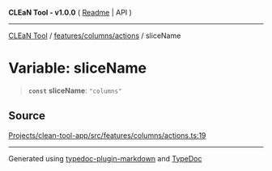 **CLEaN Tool - v1.0.0** ( [Readme](../../../../README.md) \| API )

***

[CLEaN Tool](../../../../modules.md) / [features/columns/actions](../README.md) / sliceName

# Variable: sliceName

> **`const`** **sliceName**: `"columns"`

## Source

[Projects/clean-tool-app/src/features/columns/actions.ts:19](https://github.com/yuckyh/clean-tool-app/)

***

Generated using [typedoc-plugin-markdown](https://www.npmjs.com/package/typedoc-plugin-markdown) and [TypeDoc](https://typedoc.org/)
